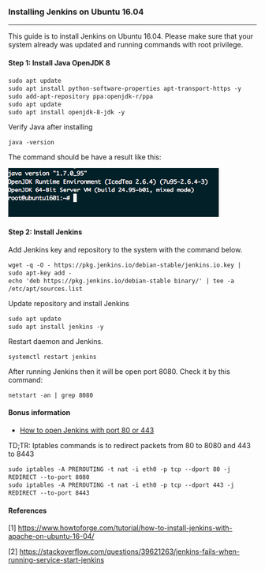### Installing Jenkins on Ubuntu 16.04
--------------------------------------

This guide is to install Jenkins on Ubuntu 16.04. Please make sure that your system already was updated and running commands with root privilege.

#### Step 1: Install Java OpenJDK 8

```
sudo apt update
sudo apt install python-software-properties apt-transport-https -y
sudo add-apt-repository ppa:openjdk-r/ppa
sudo apt update
sudo apt install openjdk-8-jdk -y
```

Verify Java after installing

```
java -version
```

The command should be have a result like this:

<img src = '../images/java_result_1.png'>

#### Step 2: Install Jenkins

Add Jenkins key and repository to the system with the command below.
```
wget -q -O - https://pkg.jenkins.io/debian-stable/jenkins.io.key | sudo apt-key add -
echo 'deb https://pkg.jenkins.io/debian-stable binary/' | tee -a /etc/apt/sources.list
```

Update repository and install Jenkins

```
sudo apt update
sudo apt install jenkins -y
```

Restart daemon and Jenkins.
```
systemctl restart jenkins
```

After running Jenkins then it will be open port 8080. Check it by this command:

```
netstart -an | grep 8080
```

#### Bonus information

- [How to open Jenkins with port 80 or 443](https://wiki.jenkins.io/display/JENKINS/Running+Jenkins+on+Port+80+or+443+using+iptables)

TD;TR: Iptables commands is to redirect packets from 80 to 8080 and  443 to 8443

```
sudo iptables -A PREROUTING -t nat -i eth0 -p tcp --dport 80 -j REDIRECT --to-port 8080
sudo iptables -A PREROUTING -t nat -i eth0 -p tcp --dport 443 -j REDIRECT --to-port 8443
```

#### References
[1] https://www.howtoforge.com/tutorial/how-to-install-jenkins-with-apache-on-ubuntu-16-04/

[2] https://stackoverflow.com/questions/39621263/jenkins-fails-when-running-service-start-jenkins
